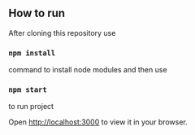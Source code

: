 ## How to run

After cloning this repository use

### `npm install`

command to install node modules and then use 

### `npm start`

to run project

Open [http://localhost:3000](http://localhost:3000) to view it in your browser.
